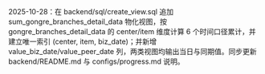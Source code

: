 2025-10-28：在 backend/sql/create_view.sql 追加 sum_gongre_branches_detail_data 物化视图，按 gongre_branches_detail_data 的 center/item 维度计算 6 个时间口径累计，并建立唯一索引 (center, item, biz_date)；并新增 value_biz_date/value_peer_date 列，两类视图均输出当日与同期值。同步更新 backend/README.md 与 configs/progress.md 说明。